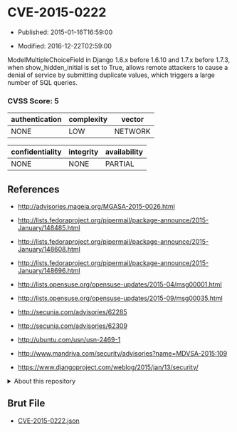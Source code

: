 # CVE-2015-0222

- Published: 2015-01-16T16:59:00

- Modified: 2016-12-22T02:59:00

ModelMultipleChoiceField in Django 1.6.x before 1.6.10 and 1.7.x before 1.7.3, when show_hidden_initial is set to True, allows remote attackers to cause a denial of service by submitting duplicate values, which triggers a large number of SQL queries.

### CVSS Score: **5**

| authentication | complexity | vector |
| --- | --- | --- |
| NONE | LOW | NETWORK |

| confidentiality | integrity | availability |
| --- | --- | --- |
| NONE | NONE | PARTIAL |

## References

* http://advisories.mageia.org/MGASA-2015-0026.html

* http://lists.fedoraproject.org/pipermail/package-announce/2015-January/148485.html

* http://lists.fedoraproject.org/pipermail/package-announce/2015-January/148608.html

* http://lists.fedoraproject.org/pipermail/package-announce/2015-January/148696.html

* http://lists.opensuse.org/opensuse-updates/2015-04/msg00001.html

* http://lists.opensuse.org/opensuse-updates/2015-09/msg00035.html

* http://secunia.com/advisories/62285

* http://secunia.com/advisories/62309

* http://ubuntu.com/usn/usn-2469-1

* http://www.mandriva.com/security/advisories?name=MDVSA-2015:109

* https://www.djangoproject.com/weblog/2015/jan/13/security/

<details>
<summary>About this repository</summary> 

  This repository is part of the project [Live Hack CVE](https://github.com/Live-Hack-CVE). Main website can be found [www.live-hack.org](https://www.live-hack.org) 
  
  Made by [Sn0wAlice](https://github.com/Sn0wAlice) for the people that care about security and need to have a feed of the latest CVEs. Hope you enjoy it, don't forget to star the repo and follow me on [Twitter](https://twitter.com/Sn0wAlice) and [Github](https://github.com/Sn0wAlice). And that is my [personnal website](https://www.alice-snow.me/)

  - [Home Page](https://github.com/Live-Hack-CVE)
  - [Framework](https://github.com/Live-Hack-CVE/cve-framework)
  - [CVE database](https://github.com/Live-Hack-CVE/full_database)
  - [Changelog](https://github.com/Live-Hack-CVE/Changelog)
</details>

## Brut File

* [CVE-2015-0222.json](https://raw.githubusercontent.com/Live-Hack-CVE/full_database/main/cves/2015/CVE-2015-0222.json)

